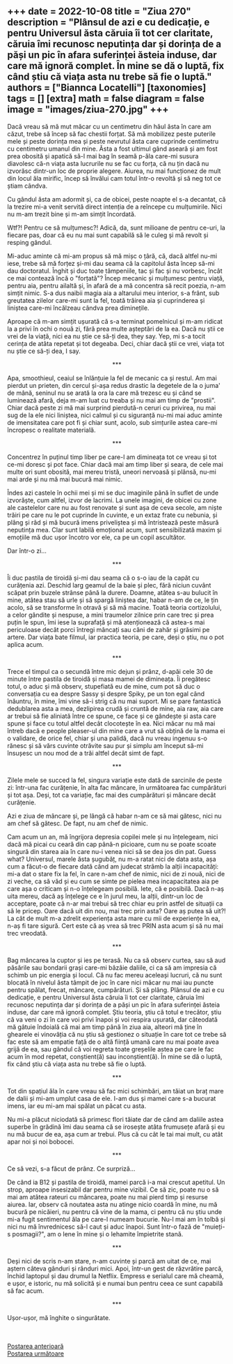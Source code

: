 
+++
date = 2022-10-08
title = "Ziua 270"
description = "Plânsul de azi e cu dedicație, e pentru Universul ăsta căruia îi tot cer claritate, căruia îmi recunosc neputința dar și dorința de a păși un pic în afara suferinței ăsteia induse, dar care mă ignoră complet. În mine se dă o luptă, fix când știu că viața asta nu trebe să fie o luptă."
authors = ["Biannca Locatelli"]
[taxonomies]
tags = []
[extra]
math = false
diagram = false
image = "images/ziua-270.jpg"
+++
---

Dacă vreau să mă mut măcar cu un centimetru din hăul ăsta în care am căzut, trebe să încep să fac chestii forțat. Să mă mobilizez peste puterile mele și peste dorința mea și peste nevrutul ăsta care cuprinde centimetru cu centimetru umanul din mine. Ăsta a fost ultimul gând aseară și am fost prea obosită și apatică să-l mai bag în seamă p-ăla care-mi susura diavolesc că-n viața asta lucrurile nu se fac cu forța, că nu țin dacă nu izvorăsc dintr-un loc de proprie alegere. Aiurea, nu mai funcționez de mult din locul ăla mirific, încep să învălui cam totul într-o revoltă și să neg tot ce știam cândva.

Cu gândul ăsta am adormit și, ca de obicei, peste noapte el s-a decantat, că la trezire mi-a venit servită direct intenția de a reîncepe cu mulțumirile. Nici nu m-am trezit bine și m-am simțit încordată.

Wtf?! Pentru ce să mulțumesc?! Adică, da, sunt milioane de pentru ce-uri, la fiecare pas, doar că eu nu mai sunt capabilă să le culeg și mă revolt și resping gândul.

Mi-aduc aminte că mi-am propus să mă mișc o țâră, că, dacă altfel nu-mi iese, trebe să mă forțez și-mi dau seama că la capitolul ăsta încep să-mi dau doctoratul. Înghit și duc toate tâmpeniile, tac și fac și nu vorbesc, încât ce mai contează încă o "forțată"? Încep mecanic și mulțumesc pentru viață, pentru aia, pentru ailaltă și, în afară de a mă concentra să recit poezia, n-am simțit nimic. S-a dus naibii magia aia a altarului meu interior, s-a frânt, sub greutatea zilelor care-mi sunt la fel, toată trăirea aia și cuprinderea și liniștea care-mi încălzeau cândva prea diminețile.

Aproape că m-am simțit ușurată că s-a terminat pomelnicul și m-am ridicat la a privi în ochi o nouă zi, fără prea multe așteptări de la ea. Dacă nu știi ce vrei de la viață, nici ea nu știe ce să-ți dea, they say. Yep, mi s-a tocit cerința de atâta repetat și tot degeaba. Deci, chiar dacă știi ce vrei, viața tot nu știe ce să-ți dea, I say.

<p style="text-align: center;">***</p>

Apa, smoothieul, ceaiul se înlănțuie la fel de mecanic ca și restul. Am mai pierdut un prieten, din cercul și-așa redus drastic la degetele de la o juma' de mână, seninul nu se arată la ora la care mă trezesc eu și când se luminează afară, deja m-am luat cu treaba și nu mai am timp de "prostii". Chiar dacă peste zi mă mai surprind pierdută-n ceruri cu privirea, nu mai sug de la ele nici liniștea, nici calmul și cu siguranță nu-mi mai aduc aminte de imensitatea care pot fi și chiar sunt, acolo, sub simțurile astea care-mi încropesc o realitate materială.

<p style="text-align: center;">***</p>

Concentrez în puținul timp liber pe care-l am dimineața tot ce vreau și tot ce-mi doresc și pot face. Chiar dacă mai am timp liber și seara, de cele mai multe ori sunt obosită, mai mereu tristă, uneori nervoasă și plânsă, nu-mi mai arde și nu mă mai bucură mai nimic.

Îndes azi castele în ochii mei și mi se duc imaginile până în suflet de unde izvorăște, cum altfel, izvor de lacrimi. La unele imagini, de obicei cu zone ale castelelor care nu au fost renovate și sunt așa de ceva secole, am niște trăiri pe care nu le pot cuprinde în cuvinte, e un extaz frate cu nebunia, și plâng și râd și mă bucură imens priveliștea și mă întristează peste măsură neputința mea. Clar sunt labilă emoțional acum, sunt sensibilizată maxim și emoțiile mă duc ușor încotro vor ele, ca pe un copil ascultător.

Dar într-o zi…

<p style="text-align: center;">***</p>

Îi duc pastila de tiroidă și-mi dau seama că o s-o iau de la capăt cu curățenia azi. Deschid larg geamul de la baie și plec, fără niciun cuvânt scăpat prin buzele strânse până la durere. Doamne, atâtea s-au bulucit în mine, atâtea stau să urle și să spargă liniștea dar, habar n-am de ce, le țin acolo, să se transforme în otravă și să mă macine. Toată teoria cortizolului, a celor gândite și nespuse, a mini traumelor zilnice prin care trec și prea puțin le spun, îmi iese la suprafață și mă atenționează că astea-s mai periculoase decât porci întregi mâncați sau căni de zahăr și grăsimi pe artere. Dar viața bate filmul, iar practica teoria, pe care, deși o știu, nu o pot aplica acum.

<p style="text-align: center;">***</p>

Trece el timpul ca o secundă între mic dejun și prânz, d-apăi cele 30 de minute între pastila de tiroidă și masa mamei de dimineața. Îi pregătesc totul, o aduc și mă observ, stupefiată eu de mine, cum pot să duc o conversația cu ea despre Sassy și despre Spiky, pe un ton egal când înăuntru, în mine, îmi vine să-i strig că nu mai suport. Mi se pare fantastică dedublarea asta a mea, dezlipirea crudă și cruntă de mine, aia raw, aia care ar trebui să fie aliniată între ce spune, ce face și ce gândește și asta care spune și face cu totul altfel decât clocotește în ea. Nici măcar nu mă mai întreb dacă e people pleaser-ul din mine care a vrut să obțină de la mama ei o validare, de orice fel, chiar și una palidă, dacă nu vreau ingenuu s-o rănesc și să vărs cuvinte otrăvite sau pur și simplu am început să-mi însușesc un nou mod de a trăi altfel decât simt de fapt.

<p style="text-align: center;">***</p>

Zilele mele se succed la fel, singura variație este dată de sarcinile de peste zi: într-una fac curățenie, în alta fac mâncare, în următoarea fac cumpărături și tot așa. Deși, tot ca variație, fac mai des cumpărături și mâncare decât curățenie.

Azi e ziua de mâncare și, pe lângă că habar n-am ce să mai gătesc, nici nu am chef să gătesc. De fapt, nu am chef de nimic.

Cam acum un an, mă îngrijora depresia copilei mele și nu înțelegeam, nici dacă mă picai cu ceară din cap până-n picioare, cum nu se poate scoate singură din starea aia în care nu-i venea nici să se dea jos din pat. Guess what? Universul, marele ăsta șugubăț, nu m-a ratat nici de data asta, așa cum a făcut-o de fiecare dată când am judecat strâmb la alții incapacități: mi-a dat o stare fix la fel, în care n-am chef de nimic, nici de zi nouă, nici de zi veche, ca să văd și eu cum se simte pe pielea mea incapacitatea aia pe care așa o criticam și n-o înțelegeam posibilă. Iete, că e posibilă. Dacă n-aș uita mereu, dacă aș înțelege ce e în jurul meu, la alții, dintr-un loc de acceptare, poate că n-ar mai trebui să trec chiar eu prin astfel de situații ca să le pricep. Oare dacă uit din nou, mai trec prin asta? Oare aș putea să uit?! La cât de mult m-a zdrelit experiența asta mare cu mii de experiențe în ea, n-aș fi tare sigură. Cert este că aș vrea să trec PRIN asta acum și să nu mai trec vreodată.

<p style="text-align: center;">***</p>

Bag mâncarea la cuptor și ies pe terasă. Nu ca să observ curtea, sau să aud păsările sau bondarii grași care-mi bâzâie daliile, ci ca să am impresia că schimb un pic energia și locul. Că nu fac mereu aceleași lucruri, că nu sunt blocată în nivelul ăsta tâmpit de joc în care nici măcar nu mai iau puncte pentru spălat, frecat, mâncare, cumpărături. Și să plâng. Plânsul de azi e cu dedicație, e pentru Universul ăsta căruia îi tot cer claritate, căruia îmi recunosc neputința dar și dorința de a păși un pic în afara suferinței ăsteia induse, dar care mă ignoră complet. Știu teoria, știu că totul e trecător, știu că va veni o zi în care voi privi înapoi și voi respira ușurată, dar câteodată mă gâtuie îndoială că mai am timp până în ziua aia, alteori mă ține în ghearele ei vinovăția că nu știu să gestionez o situație în care tot ce trebe să fac este să am empatie față de o altă ființă umană care nu mai poate avea grijă de ea, sau gândul că voi regreta toate greșelile astea pe care le fac acum în mod repetat, conștient(ă) sau inconștient(ă). În mine se dă o luptă, fix când știu că viața asta nu trebe să fie o luptă.

<p style="text-align: center;">***</p>

Tot din spațiul ăla în care vreau să fac mici schimbări, am tăiat un braț mare de dalii și mi-am umplut casa de ele. I-am dus și mamei care s-a bucurat imens, iar eu mi-am mai spălat un păcat cu asta.

Nu mi-a plăcut niciodată să primesc flori tăiate dar de când am daliile astea superbe în grădină îmi dau seama că se irosește atâta frumusețe afară și eu nu mă bucur de ea, așa cum ar trebui. Plus că cu cât le tai mai mult, cu atât apar noi și noi bobocei.

<p style="text-align: center;">***</p>

Ce să vezi, s-a făcut de prânz. Ce surpriză…

De când ia B12 și pastila de tiroidă, mamei parcă i-a mai crescut apetitul. Un strop, aproape insesizabil dar pentru mine vizibil. Ce să zic, poate nu o să mai am atâtea rateuri cu mâncarea, poate nu mai pierd timp și resurse aiurea. Iar, observ că noutatea asta nu atinge nicio coardă în mine, nu mă bucură pe nicăieri, nu pentru că vine de la mama, ci pentru că nu știu unde mi-a fugit sentimentul ăla pe care-l numeam bucurie. Nu-l mai am în tolbă și nici nu mă învrednicesc să-l caut și aduc înapoi. Sunt într-o fază de "muieți-s posmagii?", am o lene în mine și o lehamite împietrite stană.

<p style="text-align: center;">***</p>

Deși nici de scris n-am stare, n-am cuvinte și parcă am uitat de ce, mai aștern câteva gânduri și rânduri mici. Apoi, într-un gest de răzvrătire parcă, închid laptopul și dau drumul la Netflix. Empress e serialul care mă cheamă, e ușor, e istoric, nu mă solicită și e numai bun pentru ceea ce sunt capabilă să fac acum.

<p style="text-align: center;">***</p>

Ușor-ușor, mă înghite o singurătate.

<br/>

<br/>

<div class="flex justify-between">
  <div>
    <a href="/blog/ziua-269/">Postarea anterioară</a>
  </div>
  <div>
    <a href="/blog/ziua-271/">Postarea următoare</a>
  </div>
</div>
